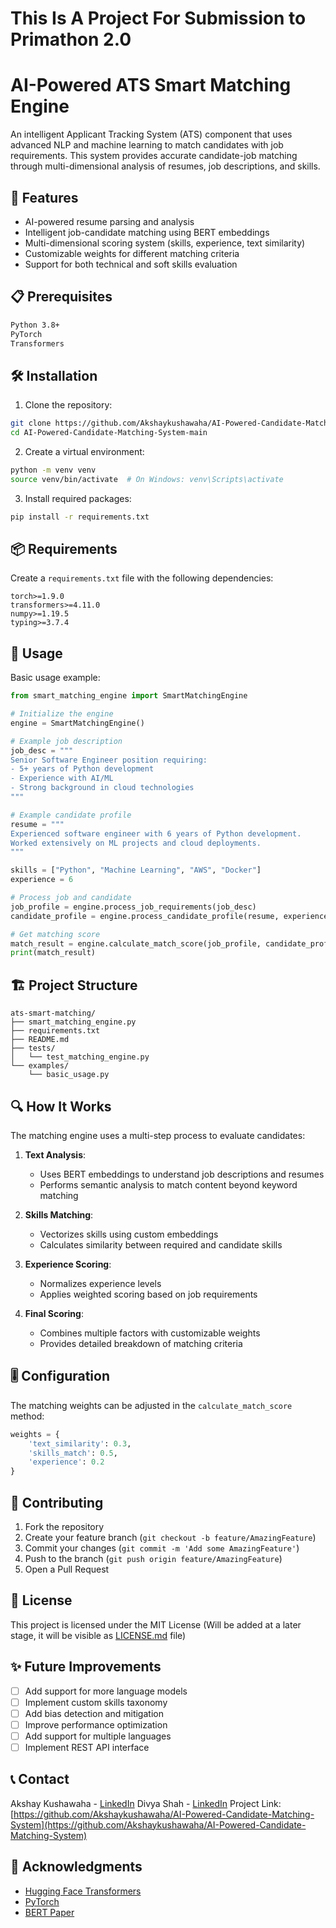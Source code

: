 # This Is A Project For Submission to Primathon 2.0
# AI-Powered ATS Smart Matching Engine

An intelligent Applicant Tracking System (ATS) component that uses advanced NLP and machine learning to match candidates with job requirements. This system provides accurate candidate-job matching through multi-dimensional analysis of resumes, job descriptions, and skills.

## 🚀 Features

- AI-powered resume parsing and analysis
- Intelligent job-candidate matching using BERT embeddings
- Multi-dimensional scoring system (skills, experience, text similarity)
- Customizable weights for different matching criteria
- Support for both technical and soft skills evaluation

## 📋 Prerequisites

```bash
Python 3.8+
PyTorch
Transformers
```

## 🛠️ Installation

1. Clone the repository:
```bash
git clone https://github.com/Akshaykushawaha/AI-Powered-Candidate-Matching-System
cd AI-Powered-Candidate-Matching-System-main
```

2. Create a virtual environment:
```bash
python -m venv venv
source venv/bin/activate  # On Windows: venv\Scripts\activate
```

3. Install required packages:
```bash
pip install -r requirements.txt
```

## 📦 Requirements

Create a `requirements.txt` file with the following dependencies:

```
torch>=1.9.0
transformers>=4.11.0
numpy>=1.19.5
typing>=3.7.4
```

## 🎯 Usage

Basic usage example:

```python
from smart_matching_engine import SmartMatchingEngine

# Initialize the engine
engine = SmartMatchingEngine()

# Example job description
job_desc = """
Senior Software Engineer position requiring:
- 5+ years of Python development
- Experience with AI/ML
- Strong background in cloud technologies
"""

# Example candidate profile
resume = """
Experienced software engineer with 6 years of Python development.
Worked extensively on ML projects and cloud deployments.
"""

skills = ["Python", "Machine Learning", "AWS", "Docker"]
experience = 6

# Process job and candidate
job_profile = engine.process_job_requirements(job_desc)
candidate_profile = engine.process_candidate_profile(resume, experience, skills)

# Get matching score
match_result = engine.calculate_match_score(job_profile, candidate_profile)
print(match_result)
```

## 🏗️ Project Structure

```
ats-smart-matching/
├── smart_matching_engine.py
├── requirements.txt
├── README.md
├── tests/
│   └── test_matching_engine.py
└── examples/
    └── basic_usage.py
```

## 🔍 How It Works

The matching engine uses a multi-step process to evaluate candidates:

1. **Text Analysis**:
   - Uses BERT embeddings to understand job descriptions and resumes
   - Performs semantic analysis to match content beyond keyword matching

2. **Skills Matching**:
   - Vectorizes skills using custom embeddings
   - Calculates similarity between required and candidate skills

3. **Experience Scoring**:
   - Normalizes experience levels
   - Applies weighted scoring based on job requirements

4. **Final Scoring**:
   - Combines multiple factors with customizable weights
   - Provides detailed breakdown of matching criteria

## 🎚️ Configuration

The matching weights can be adjusted in the `calculate_match_score` method:

```python
weights = {
    'text_similarity': 0.3,
    'skills_match': 0.5,
    'experience': 0.2
}
```

## 🤝 Contributing

1. Fork the repository
2. Create your feature branch (`git checkout -b feature/AmazingFeature`)
3. Commit your changes (`git commit -m 'Add some AmazingFeature'`)
4. Push to the branch (`git push origin feature/AmazingFeature`)
5. Open a Pull Request

## 📜 License

This project is licensed under the MIT License (Will be added at a later stage, it will be visible as [LICENSE.md](LICENSE.md) file) 

## ✨ Future Improvements

- [ ] Add support for more language models
- [ ] Implement custom skills taxonomy
- [ ] Add bias detection and mitigation
- [ ] Improve performance optimization
- [ ] Add support for multiple languages
- [ ] Implement REST API interface

## 📞 Contact

Akshay Kushawaha - [LinkedIn](https://www.linkedin.com/in/akshay-kushawaha-301a95220/)
Divya Shah - [LinkedIn](https://www.linkedin.com/in/divya-shah-4a16791b5/)
Project Link: [https://github.com/Akshaykushawaha/AI-Powered-Candidate-Matching-System](https://github.com/Akshaykushawaha/AI-Powered-Candidate-Matching-System)

## 🙏 Acknowledgments

* [Hugging Face Transformers](https://huggingface.co/transformers/)
* [PyTorch](https://pytorch.org/)
* [BERT Paper](https://arxiv.org/abs/1810.04805)
